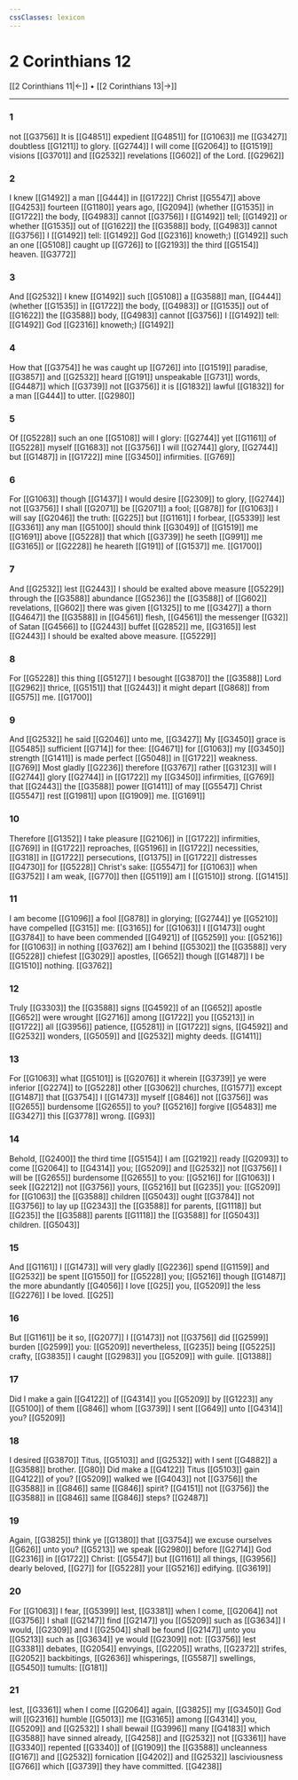 ```yaml
---
cssClasses: lexicon
---
```

# 2 Corinthians 12

[[2 Corinthians 11|←]] • [[2 Corinthians 13|→]]

---

### 1
not [[G3756]] It is [[G4851]] expedient [[G4851]] for [[G1063]] me [[G3427]] doubtless [[G1211]] to glory. [[G2744]] I will come [[G2064]] to [[G1519]] visions [[G3701]] and [[G2532]] revelations [[G602]] of the Lord. [[G2962]]

### 2
I knew [[G1492]] a man [[G444]] in [[G1722]] Christ [[G5547]] above [[G4253]] fourteen [[G1180]] years ago, [[G2094]] (whether [[G1535]] in [[G1722]] the body, [[G4983]] cannot [[G3756]] I [[G1492]] tell; [[G1492]] or whether [[G1535]] out of [[G1622]] the [[G3588]] body, [[G4983]] cannot [[G3756]] I [[G1492]] tell: [[G1492]] God [[G2316]] knoweth;) [[G1492]] such an one [[G5108]] caught up [[G726]] to [[G2193]] the third [[G5154]] heaven. [[G3772]]

### 3
And [[G2532]] I knew [[G1492]] such [[G5108]] a [[G3588]] man, [[G444]] (whether [[G1535]] in [[G1722]] the body, [[G4983]] or [[G1535]] out of [[G1622]] the [[G3588]] body, [[G4983]] cannot [[G3756]] I [[G1492]] tell: [[G1492]] God [[G2316]] knoweth;) [[G1492]]

### 4
How that [[G3754]] he was caught up [[G726]] into [[G1519]] paradise, [[G3857]] and [[G2532]] heard [[G191]] unspeakable [[G731]] words, [[G4487]] which [[G3739]] not [[G3756]] it is [[G1832]] lawful [[G1832]] for a man [[G444]] to utter. [[G2980]]

### 5
Of [[G5228]] such an one [[G5108]] will I glory: [[G2744]] yet [[G1161]] of [[G5228]] myself [[G1683]] not [[G3756]] I will [[G2744]] glory, [[G2744]] but [[G1487]] in [[G1722]] mine [[G3450]] infirmities. [[G769]]

### 6
For [[G1063]] though [[G1437]] I would desire [[G2309]] to glory, [[G2744]] not [[G3756]] I shall [[G2071]] be [[G2071]] a fool; [[G878]] for [[G1063]] I will say [[G2046]] the truth: [[G225]] but [[G1161]] I forbear, [[G5339]] lest [[G3361]] any man [[G5100]] should think [[G3049]] of [[G1519]] me [[G1691]] above [[G5228]] that which [[G3739]] he seeth [[G991]] me [[G3165]] or [[G2228]] he heareth [[G191]] of [[G1537]] me. [[G1700]]

### 7
And [[G2532]] lest [[G2443]] I should be exalted above measure [[G5229]] through the [[G3588]] abundance [[G5236]] the [[G3588]] of [[G602]] revelations, [[G602]] there was given [[G1325]] to me [[G3427]] a thorn [[G4647]] the [[G3588]] in [[G4561]] flesh, [[G4561]] the messenger [[G32]] of Satan [[G4566]] to [[G2443]] buffet [[G2852]] me, [[G3165]] lest [[G2443]] I should be exalted above measure. [[G5229]]

### 8
For [[G5228]] this thing [[G5127]] I besought [[G3870]] the [[G3588]] Lord [[G2962]] thrice, [[G5151]] that [[G2443]] it might depart [[G868]] from [[G575]] me. [[G1700]]

### 9
And [[G2532]] he said [[G2046]] unto me, [[G3427]] My [[G3450]] grace is [[G5485]] sufficient [[G714]] for thee: [[G4671]] for [[G1063]] my [[G3450]] strength [[G1411]] is made perfect [[G5048]] in [[G1722]] weakness. [[G769]] Most gladly [[G2236]] therefore [[G3767]] rather [[G3123]] will I [[G2744]] glory [[G2744]] in [[G1722]] my [[G3450]] infirmities, [[G769]] that [[G2443]] the [[G3588]] power [[G1411]] of may [[G5547]] Christ [[G5547]] rest [[G1981]] upon [[G1909]] me. [[G1691]]

### 10
Therefore [[G1352]] I take pleasure [[G2106]] in [[G1722]] infirmities, [[G769]] in [[G1722]] reproaches, [[G5196]] in [[G1722]] necessities, [[G318]] in [[G1722]] persecutions, [[G1375]] in [[G1722]] distresses [[G4730]] for [[G5228]] Christ's sake: [[G5547]] for [[G1063]] when [[G3752]] I am weak, [[G770]] then [[G5119]] am I [[G1510]] strong. [[G1415]]

### 11
I am become [[G1096]] a fool [[G878]] in glorying; [[G2744]] ye [[G5210]] have compelled [[G315]] me: [[G3165]] for [[G1063]] I [[G1473]] ought [[G3784]] to have been commended [[G4921]] of [[G5259]] you: [[G5216]] for [[G1063]] in nothing [[G3762]] am I behind [[G5302]] the [[G3588]] very [[G5228]] chiefest [[G3029]] apostles, [[G652]] though [[G1487]] I be [[G1510]] nothing. [[G3762]]

### 12
Truly [[G3303]] the [[G3588]] signs [[G4592]] of an [[G652]] apostle [[G652]] were wrought [[G2716]] among [[G1722]] you [[G5213]] in [[G1722]] all [[G3956]] patience, [[G5281]] in [[G1722]] signs, [[G4592]] and [[G2532]] wonders, [[G5059]] and [[G2532]] mighty deeds. [[G1411]]

### 13
For [[G1063]] what [[G5101]] is [[G2076]] it wherein [[G3739]] ye were inferior [[G2274]] to [[G5228]] other [[G3062]] churches, [[G1577]] except [[G1487]] that [[G3754]] I [[G1473]] myself [[G846]] not [[G3756]] was [[G2655]] burdensome [[G2655]] to you? [[G5216]] forgive [[G5483]] me [[G3427]] this [[G3778]] wrong. [[G93]]

### 14
Behold, [[G2400]] the third time [[G5154]] I am [[G2192]] ready [[G2093]] to come [[G2064]] to [[G4314]] you; [[G5209]] and [[G2532]] not [[G3756]] I will be [[G2655]] burdensome [[G2655]] to you: [[G5216]] for [[G1063]] I seek [[G2212]] not [[G3756]] yours, [[G5216]] but [[G235]] you: [[G5209]] for [[G1063]] the [[G3588]] children [[G5043]] ought [[G3784]] not [[G3756]] to lay up [[G2343]] the [[G3588]] for parents, [[G1118]] but [[G235]] the [[G3588]] parents [[G1118]] the [[G3588]] for [[G5043]] children. [[G5043]]

### 15
And [[G1161]] I [[G1473]] will very gladly [[G2236]] spend [[G1159]] and [[G2532]] be spent [[G1550]] for [[G5228]] you; [[G5216]] though [[G1487]] the more abundantly [[G4056]] I love [[G25]] you, [[G5209]] the less [[G2276]] I be loved. [[G25]]

### 16
But [[G1161]] be it so, [[G2077]] I [[G1473]] not [[G3756]] did [[G2599]] burden [[G2599]] you: [[G5209]] nevertheless, [[G235]] being [[G5225]] crafty, [[G3835]] I caught [[G2983]] you [[G5209]] with guile. [[G1388]]

### 17
Did I make a gain [[G4122]] of [[G4314]] you [[G5209]] by [[G1223]] any [[G5100]] of them [[G846]] whom [[G3739]] I sent [[G649]] unto [[G4314]] you? [[G5209]]

### 18
I desired [[G3870]] Titus, [[G5103]] and [[G2532]] with I sent [[G4882]]  a [[G3588]] brother. [[G80]] Did make a [[G4122]] Titus [[G5103]] gain [[G4122]] of you? [[G5209]] walked we [[G4043]] not [[G3756]] the [[G3588]] in [[G846]] same [[G846]] spirit? [[G4151]] not [[G3756]] the [[G3588]] in [[G846]] same [[G846]] steps? [[G2487]]

### 19
Again, [[G3825]] think ye [[G1380]] that [[G3754]] we excuse ourselves [[G626]] unto you? [[G5213]] we speak [[G2980]] before [[G2714]] God [[G2316]] in [[G1722]] Christ: [[G5547]] but [[G1161]] all things, [[G3956]] dearly beloved, [[G27]] for [[G5228]] your [[G5216]] edifying. [[G3619]]

### 20
For [[G1063]] I fear, [[G5399]] lest, [[G3381]] when I come, [[G2064]] not [[G3756]] I shall [[G2147]] find [[G2147]] you [[G5209]] such as [[G3634]] I would, [[G2309]] and I [[G2504]] shall be found [[G2147]] unto you [[G5213]] such as [[G3634]] ye would [[G2309]] not: [[G3756]] lest [[G3381]] debates, [[G2054]] envyings, [[G2205]] wraths, [[G2372]] strifes, [[G2052]] backbitings, [[G2636]] whisperings, [[G5587]] swellings, [[G5450]] tumults: [[G181]]

### 21
lest, [[G3361]] when I come [[G2064]] again, [[G3825]] my [[G3450]] God will [[G2316]] humble [[G5013]] me [[G3165]] among [[G4314]] you, [[G5209]] and [[G2532]] I shall bewail [[G3996]] many [[G4183]] which [[G3588]] have sinned already, [[G4258]] and [[G2532]] not [[G3361]] have [[G3340]] repented [[G3340]] of [[G1909]] the [[G3588]] uncleanness [[G167]] and [[G2532]] fornication [[G4202]] and [[G2532]] lasciviousness [[G766]] which [[G3739]] they have committed. [[G4238]]